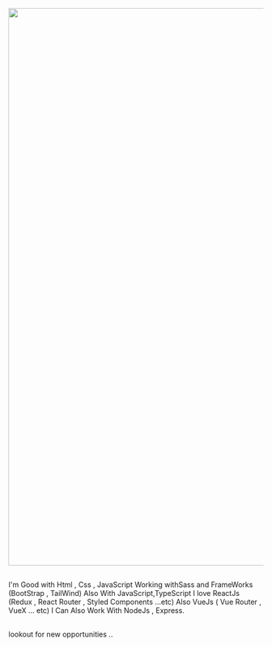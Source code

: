  
 <p align="center">
  <a href="#"><img src="https://i.postimg.cc/vBZvPKzk/Hi-Iam-Ahmed-2.png" width="1100px" title="hover text"></a>
</p>
 
##

I'm Good with Html , Css , JavaScript
Working withSass and FrameWorks (BootStrap , TailWind) Also With JavaScript,TypeScript
I love ReactJs (Redux , React Router , Styled Components ...etc)
Also VueJs ( Vue Router , VueX ... etc)
I Can Also Work With NodeJs , Express.
##
 lookout for new opportunities ..
